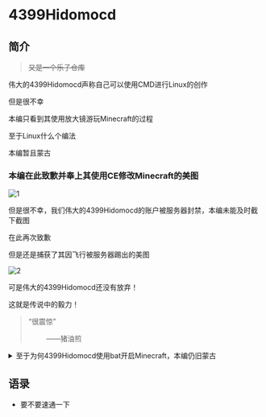 # 4399Hidomocd
## 简介
>~~又是一个乐子仓库~~

伟大的4399Hidomocd声称自己可以使用CMD进行Linux的创作

但是很不幸

本编只看到其使用放大镜游玩Minecraft的过程

至于Linux什么个编法

本编暂且蒙古
### 本编在此致歉并奉上其使用CE修改Minecraft的美图
![1](https://s3.jpg.cm/2021/10/06/IvupXU.png)

但是很不幸，我们伟大的4399Hidomocd的账户被服务器封禁，本编未能及时截下截图

在此再次致歉

但是还是捕获了其因飞行被服务器踢出的美图

![2](https://s3.jpg.cm/2021/10/06/IvuvpO.png)

可是伟大的4399Hidomocd还没有放弃！

这就是传说中的毅力！

>“很震惊”
>
> &nbsp;&nbsp;&nbsp;&nbsp;&nbsp;&nbsp;&nbsp;&nbsp;&nbsp;——猪油煎

<details>
<summary>至于为何4399Hidomocd使用bat开启Minecraft，本编仍旧蒙古</summary>
![3](https://s3.jpg.cm/2021/10/06/Ivu4e8.png)
</details>

## 语录
- 要不要速通一下

